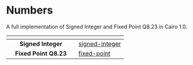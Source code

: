 # Numbers

A full implementation of Signed Integer and Fixed Point Q8.23 in Cairo 1.0.

<table data-card-size="large" data-view="cards"><thead><tr><th align="center"></th><th align="center"></th><th></th><th data-hidden data-card-target data-type="content-ref"></th></tr></thead><tbody><tr><td align="center"></td><td align="center"><strong>Signed Integer</strong></td><td></td><td><a href="signed-integer/">signed-integer</a></td></tr><tr><td align="center"></td><td align="center"><strong>Fixed Point Q8.23</strong></td><td></td><td><a href="fixed-point/">fixed-point</a></td></tr></tbody></table>
